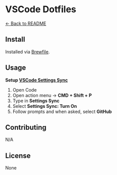 # VSCode Dotfiles

[← Back to README](../README.md#usage)

## Install

Installed via [Brewfile](../brew/Brewfile).

## Usage

**Setup [VSCode Settings Sync](https://code.visualstudio.com/docs/editor/settings-sync)**

1. Open Code
2. Open action menu → **CMD + Shift + P**
3. Type in **Settings Sync**
4. Select **Settings Sync: Turn On**
5. Follow prompts and when asked, select **GitHub**

## Contributing

N/A

## License

None
